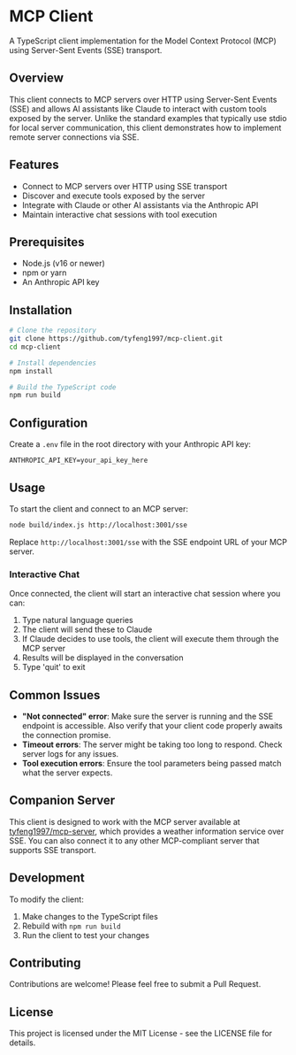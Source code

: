 # MCP Client

A TypeScript client implementation for the Model Context Protocol (MCP) using Server-Sent Events (SSE) transport.

## Overview

This client connects to MCP servers over HTTP using Server-Sent Events (SSE) and allows AI assistants like Claude to interact with custom tools exposed by the server. Unlike the standard examples that typically use stdio for local server communication, this client demonstrates how to implement remote server connections via SSE.

## Features

- Connect to MCP servers over HTTP using SSE transport
- Discover and execute tools exposed by the server
- Integrate with Claude or other AI assistants via the Anthropic API
- Maintain interactive chat sessions with tool execution

## Prerequisites

- Node.js (v16 or newer)
- npm or yarn
- An Anthropic API key

## Installation

```bash
# Clone the repository
git clone https://github.com/tyfeng1997/mcp-client.git
cd mcp-client

# Install dependencies
npm install

# Build the TypeScript code
npm run build
```

## Configuration

Create a `.env` file in the root directory with your Anthropic API key:

```
ANTHROPIC_API_KEY=your_api_key_here
```

## Usage

To start the client and connect to an MCP server:

```bash
node build/index.js http://localhost:3001/sse
```

Replace `http://localhost:3001/sse` with the SSE endpoint URL of your MCP server.

### Interactive Chat

Once connected, the client will start an interactive chat session where you can:

1. Type natural language queries
2. The client will send these to Claude
3. If Claude decides to use tools, the client will execute them through the MCP server
4. Results will be displayed in the conversation
5. Type 'quit' to exit

## Common Issues

- **"Not connected" error**: Make sure the server is running and the SSE endpoint is accessible. Also verify that your client code properly awaits the connection promise.
- **Timeout errors**: The server might be taking too long to respond. Check server logs for any issues.
- **Tool execution errors**: Ensure the tool parameters being passed match what the server expects.

## Companion Server

This client is designed to work with the MCP server available at [tyfeng1997/mcp-server](https://github.com/tyfeng1997/mcp-server), which provides a weather information service over SSE. You can also connect it to any other MCP-compliant server that supports SSE transport.

## Development

To modify the client:

1. Make changes to the TypeScript files
2. Rebuild with `npm run build`
3. Run the client to test your changes

## Contributing

Contributions are welcome! Please feel free to submit a Pull Request.

## License

This project is licensed under the MIT License - see the LICENSE file for details.
